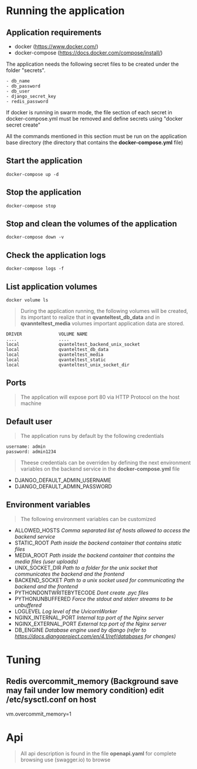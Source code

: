 # Running the application

## Application requirements

- docker (https://www.docker.com/)
- docker-compose (https://docs.docker.com/compose/install/)


The application needs the following secret files to be created under the folder "secrets".

    - db_name
    - db_password
    - db_user
    - django_secret_key
    - redis_password

If docker is running in swarm mode, the file section of each secret in docker-compose.yml must be removed and define secrets using "docker secret create"

All the commands mentioned in this section must be run on the application base directory (the directory that contains the **docker-compose.yml** file)

## Start the application
```
docker-compose up -d
```

## Stop the application
```
docker-compose stop
```

## Stop and clean the volumes of the application
```
docker-compose down -v
```

## Check the application logs
```
docker-compose logs -f
```

## List application volumes
```
docker volume ls
```

> During the application running, the following volumes will be created, its important to realize that in **qvanteltest_db_data** and in **qvannteltest_media** volumes important application data are stored.

```
DRIVER              VOLUME NAME
....                ....
local               qvanteltest_backend_unix_socket
local               qvanteltest_db_data
local               qvanteltest_media
local               qvanteltest_static
local               qvanteltest_unix_socket_dir
```

## Ports
> The application will expose port 80 via HTTP Protocol on the host machine


## Default user
> The application runs by default by the following credentials
```
username: admin
password: admin1234
```

> Theese credentials can be overriden by defining the next environment variables on the backend service in the **docker-compose.yml** file
- DJANGO_DEFAULT_ADMIN_USERNAME
- DJANGO_DEFAULT_ADMIN_PASSWORD


## Environment variables
> The following environment variables can be customized

- ALLOWED_HOSTS *Comma separated list of hosts allowed to access the backend service*
- STATIC_ROOT *Path inside the backend container that contains static files*
- MEDIA_ROOT *Path inside the backend container that contains the media files (user uploads)*
- UNIX_SOCKET_DIR *Path to a folder for the unix socket that communicates the backend and the frontend*
- BACKEND_SOCKET *Path to a unix socket used for communicating the backend and the frontend*
- PYTHONDONTWRITEBYTECODE *Dont create .pyc files*
- PYTHONUNBUFFERED *Force the stdout and stderr streams to be unbuffered*
- LOGLEVEL *Log level of the UvicornWorker*
- NGINX_INTERNAL_PORT *Internal tcp port of the Nginx server*
- NGINX_EXTERNAL_PORT *External tcp port of the Nginx server*
- DB_ENGINE *Database engine used by django (refer to https://docs.djangoproject.com/en/4.1/ref/databases for changes)*

# Tuning

## Redis overcommit_memory (Background save may fail under low memory condition) edit /etc/sysctl.conf on host
vm.overcommit_memory=1


# Api

> All api description is found in the file **openapi.yaml** for complete browsing use (swagger.io) to browse